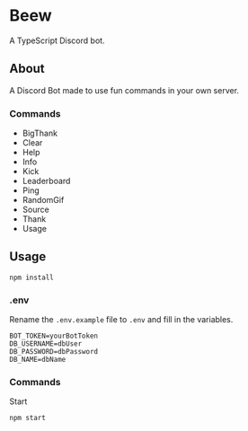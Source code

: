 # Beew

A TypeScript Discord bot.

## About

A Discord Bot made to use fun commands in your own server.

### Commands

-   BigThank
-   Clear
-   Help
-   Info
-   Kick
-   Leaderboard
-   Ping
-   RandomGif
-   Source
-   Thank
-   Usage

## Usage

```
npm install
```

### .env

Rename the `.env.example` file to `.env` and fill in the variables.

```
BOT_TOKEN=yourBotToken
DB_USERNAME=dbUser
DB_PASSWORD=dbPassword
DB_NAME=dbName
```

### Commands

Start

```
npm start
```
